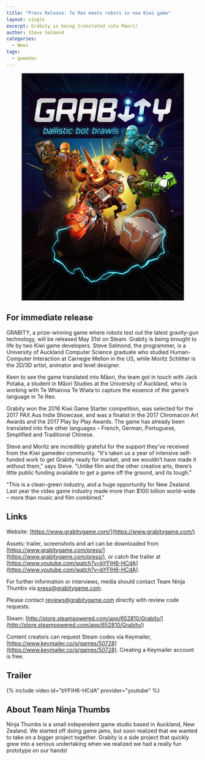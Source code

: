 ```yaml
---
title: "Press Release: Te Reo meets robots in new Kiwi game"
layout: single
excerpt: Grabity is being translated into Māori!
author: Steve Salmond
categories:
  - News
tags:
  - gamedev
---
```


<figure>
    <a href="/assets/images/Grabity_BoxArt.jpg"><img src="/assets/images/Grabity_BoxArt.jpg"></a>
</figure>

## For immediate release

GRABITY, a prize-winning game where robots test out the latest gravity-gun technology, will be released May 31st on Steam.  Grabity is being brought to life by two Kiwi game developers. Steve Salmond, the programmer, is a University of Auckland Computer Science graduate who studied Human-Computer Interaction at Carnegie Mellon in the US, while Moritz Schlitter is the 2D/3D artist, animator and
level designer. 

Keen to see the game translated into Māori, the team got in touch with Jack Potaka, a student in Māori Studies at the University of Auckland, who is working with Te Whainoa Te Wiata to capture the essence of the game’s language in Te Reo.

Grabity won the 2016 Kiwi Game Starter competition, was selected for the 2017 PAX Aus Indie Showcase, and was a finalist in the 2017 Chromacon Art Awards and the 2017 Play by Play Awards. The game has already been translated into five other languages – French, German,
Portuguese, Simplified and Traditional Chinese. 

Steve and Moritz are incredibly grateful for the support they've received from the Kiwi gamedev community. "It's taken us a year of intensive self-funded work to get Grabity ready for market, and we wouldn’t have made it without them," says Steve. "Unlike film and the other creative
arts, there’s little public funding available to get a game off the ground, and its tough."

"This is a clean-green industry, and a huge opportunity for New Zealand. Last year the video game industry made more than $100 billion world-wide – more than music and film combined."


## Links

Website: [https://www.grabitygame.com/](https://www.grabitygame.com/)

Assets: trailer, screenshots and art can be downloaded from [https://www.grabitygame.com/press/](https://www.grabitygame.com/press/), or catch the trailer at [https://www.youtube.com/watch?v=bYFIH6-HCdA](https://www.youtube.com/watch?v=bYFIH6-HCdA). 

For further information or interviews, media should contact Team Ninja Thumbs via [press@grabitygame.com](mailto:press@grabitygame.com).

Please contact [reviews@grabitygame.com](mailto:reviews@grabitygame.com) directly with review code requests.

Steam: [http://store.steampowered.com/app/652810/Grabity/](http://store.steampowered.com/app/652810/Grabity/)

Content creators can request Steam codes via Keymailer, [https://www.keymailer.co/g/games/50728](https://www.keymailer.co/g/games/50728). Creating a Keymailer account is free.

## Trailer

{% include video id="bYFIH6-HCdA" provider="youtube" %}


## About Team Ninja Thumbs

Ninja Thumbs is a small independent game studio based in Auckland, New Zealand. We started off doing game jams, but soon realized that we wanted to take on a bigger project together. Grabity is a side project that quickly grew into a serious undertaking when we realized we had a really fun prototype on our hands!